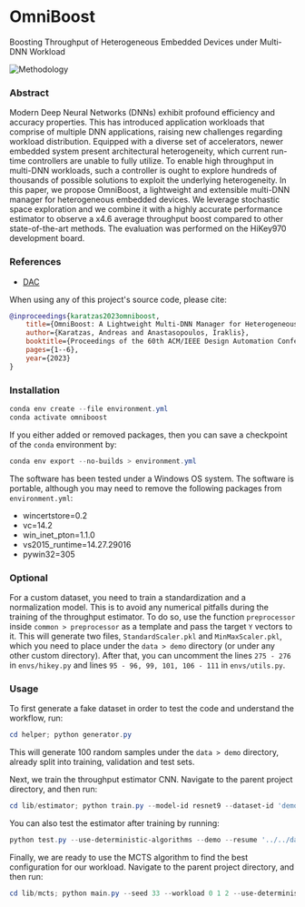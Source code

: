 # OmniBoost

Boosting Throughput of Heterogeneous Embedded Devices under Multi-DNN Workload

![Methodology](docs/methodology.png)

### Abstract

Modern Deep Neural Networks (DNNs) exhibit profound efficiency and accuracy properties. This has introduced application workloads that comprise of multiple DNN applications, raising new challenges regarding workload distribution. Equipped with a diverse set of accelerators, newer embedded system present architectural heterogeneity, which current run-time controllers are unable to fully utilize. To enable high throughput in multi-DNN workloads, such a controller is ought to explore hundreds of thousands of possible solutions to exploit the underlying heterogeneity. In this paper, we propose OmniBoost, a lightweight and extensible multi-DNN manager for heterogeneous embedded devices. We leverage stochastic space exploration and we combine it with a highly accurate performance estimator to observe a x4.6 average throughput boost compared to other state-of-the-art methods. The evaluation was performed on the HiKey970 development board.

### References

* [DAC](www.example.com)

When using any of this project's source code, please cite:
```bibtex
@inproceedings{karatzas2023omniboost,
    title={OmniBoost: A Lightweight Multi-DNN Manager for Heterogeneous Embedded Devices},
    author={Karatzas, Andreas and Anastasopoulos, Iraklis},
    booktitle={Proceedings of the 60th ACM/IEEE Design Automation Conference},
    pages={1--6},
    year={2023}
}
```

### Installation 

```powershell
conda env create --file environment.yml
conda activate omniboost
```

If you either added or removed packages, then you can save a checkpoint of the `conda` environment by:

```powershell
conda env export --no-builds > environment.yml
```

The software has been tested under a Windows OS system. The software is portable, although you may need to remove the following packages from `environment.yml`:
  - wincertstore=0.2
  - vc=14.2
  - win_inet_pton=1.1.0
  - vs2015_runtime=14.27.29016
  - pywin32=305

### Optional

For a custom dataset, you need to train a standardization and a normalization model. This is to avoid any numerical pitfalls during the training of the throughput estimator. To do so, use the function `preprocessor` inside `common > preprocessor` as a template and pass the target `Y` vectors to it. This will generate two files, `StandardScaler.pkl` and `MinMaxScaler.pkl`, which you need to place under the `data > demo` directory (or  under any other custom directory). After that, you can uncomment the lines `275 - 276` in `envs/hikey.py` and lines `95 - 96, 99, 101, 106 - 111` in `envs/utils.py`.

### Usage

To first generate a fake dataset in order to test the code and understand the workflow, run:

```powershell
cd helper; python generator.py
```

This will generate 100 random samples under the `data > demo` directory, already split into training, validation and test sets.

Next, we train the throughput estimator CNN. Navigate to the parent project directory, and then run:

```powershell
cd lib/estimator; python train.py --model-id resnet9 --dataset-id 'demo' --use-deterministic-algorithms --dataset-path '../../data/demo/' --name demo --auto-save --info --out-data-dir '../../data/demo/experiments' --use-tensorboard --use-wandb
```

You can also test the estimator after training by running:

```powershell
python test.py --use-deterministic-algorithms --demo --resume '../../data/demo/experiments/<demo>/model/<model>.pth'
```

Finally, we are ready to use the MCTS algorithm to find the best configuration for our workload. Navigate to the parent project directory, and then run:

```powershell
cd lib/mcts; python main.py --seed 33 --workload 0 1 2 --use-deterministic-algorithms --demo --auto-set --resume '../../data/demo/experiments/<demo>/model/<model>.pth'
```
